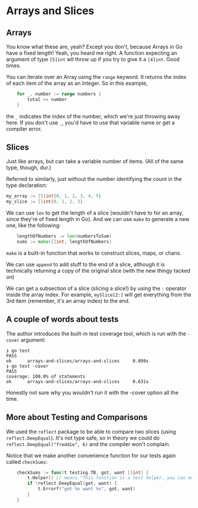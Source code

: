 # Arrays and Slices

## Arrays

You know what these are, yeah? Except you don't, because Arrays in Go have a fixed length! Yeah, you heard me right. A function expecting an argument of type `[5]int` wll throw up if you try to give it a `[4]int`. Good times.

You can iterate over an Array using the `range` keyword. It returns the index of each item of the array as an Integer. So in this example, 

```go
	for _, number := range numbers {
		total += number
	}
```

the `_` indicates the index of the number, which we're just throwing away here. If you don't use `_`, you'd have to use that variable name or get a compiler error.


## Slices

Just like arrays, but can take a variable number of items. (All of the same type, though, dur.)

Referred to similarly, just without the number identifying the count in the type declaration:

```go
my_array := [5]int{0, 1, 2, 3, 4, 5}
my_slice := []int{0, 1, 2, 3}
```

We can use `len`  to get the length of a slice (wouldn't have to for an array, since they're of fixed length in Go).  And we can use `make` to generate a new one, like the following:

```go
    lengthOfNumbers := len(numbersToSum)
    sums := make([]int, lengthOfNumbers)
```

`make` is a built-in function that works to construct slices, maps, or chans. 

We can use `append` to add stuff to the end of a slice, although it is technically returning a copy of the original slice (with the new thingy tacked on)

We can get a subsection of a slice (slicing a slice!) by using the `:` operator inside the array index. For example, `mySlice[2:]` will get everything from the 3rd item (remember, it's an array index) to the end.
## A couple of words about tests

The author introduces the built-in test coverage tool, which is run with the `-cover` argument:

```
❯ go test
PASS
ok      arrays-and-slices/arrays-and-slices     0.099s
❯ go test -cover
PASS
coverage: 100.0% of statements
ok      arrays-and-slices/arrays-and-slices     0.631s
```

Honestly not sure why you wouldn't run it with the -cover option all the time.

## More about Testing and Comparisons

We used the `reflect` package to be able to compare two slices (using `reflect.DeepEqual`). It's not type safe, so in theory we could do `reflect.DeepEqual("freddie", 6)` and the compiler won't complain.

Notice that we make another convenience function for our tests again called `checkSums`:

```go
	checkSums := func(t testing.TB, got, want []int) {
		t.Helper() // means "This function is a test helper, you can mostly ignore me" https://pkg.go.dev/testing?utm_source=gopls#T.Helper
		if !reflect.DeepEqual(got, want) {
			t.Errorf("got %v want %v", got, want)
		}
	}

```


